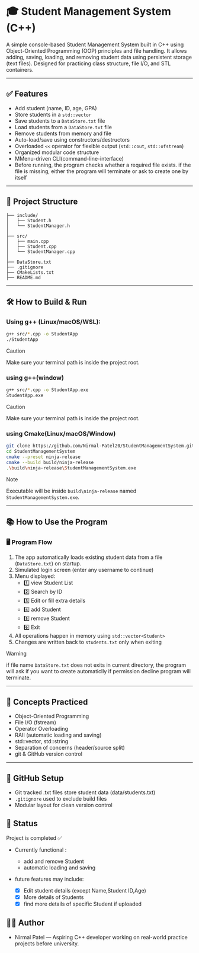 # 🎓 Student Management System (C++)

A simple console-based Student Management System built in C++ using Object-Oriented Programming (OOP) principles and file handling. It allows adding, saving, loading, and removing student data using persistent storage (text files). Designed for practicing class structure, file I/O, and STL containers.

---

## ✅ Features

- Add student (name, ID, age, GPA)
- Store students in a `std::vector`
- Save students to a `DataStore.txt` file
- Load students from a `DataStore.txt` file
- Remove students from memory and file
- Auto-load/save using constructors/destructors
- Overloaded `<<` operator for flexible output (`std::cout`, `std::ofstream`)
- Organized modular code structure
- MMenu-driven CLI(command-line-interface)
- Before running, the program checks whether a required file exists. if the file is missing, either the program will terminate or ask to create one by itself

---

## 📁 Project Structure

```StudentManagementSystem/
├── include/
│   ├── Student.h
│   └── StudentManager.h
│
├── src/
│   ├── main.cpp
│   ├── Student.cpp
│   └── StudentManager.cpp
│
├── DataStore.txt
├── .gitignore
├── CMakeLists.txt
├── README.md
```

---

## 🛠 How to Build & Run

### Using g++ (Linux/macOS/WSL):

```bash
g++ src/*.cpp -o StudentApp
./StudentApp
```
> [!caution]
> Make sure your terminal path is inside the project root.

### using g++(window)
```bash
g++ src/*.cpp -o StudentApp.exe
StudentApp.exe
```
> [!caution]
> Make sure your terminal path is inside the project root.

### using Cmake(Linux/macOS/Window)

```bash
git clone https://github.com/Nirmal-Patel20/StudentManagementSystem.git
cd StudentManagementSystem
cmake --preset ninja-release
cmake --build build/ninja-release
.\build\ninja-release\StudentManagementSystem.exe 
```
> [!Note]
> Executable will be inside `build\ninja-release` named `StudentManagementSystem.exe`.

---

## 📚 How to Use the Program

### 🖥️ Program Flow
1. The app automatically loads existing student data from a file (`DataStore.txt`) on startup.
2. Simulated login screen (enter any username to continue)
3. Menu displayed:
   - 1️⃣ view Student List
   - 2️⃣ Search by ID
   - 3️⃣ Edit or fill extra details
   - 4️⃣ add Student
   - 5️⃣ remove Student
   - 6️⃣ Exit
4. All operations happen in memory using `std::vector<Student>`
5. Changes are written back to `students.txt` only when exiting

 > [!warning]
 > if file name `DataStore.txt` does not exits in current directory, the program will ask if you want
 > to create automaticlly if permission decline program will terminate.

    
---

## 🧠 Concepts Practiced
- Object-Oriented Programming
- File I/O (fstream)
- Operator Overloading
- RAII (automatic loading and saving)
- std::vector, std::string
- Separation of concerns (header/source split)
- git & GitHub version control

---

## 🔐 GitHub Setup
- Git tracked .txt files store student data (data/students.txt)
- `.gitignore` used to exclude build files
- Modular layout for clean version control

## 📢 Status
Project is completed ✅
- Currently functional : 
  - add and remove Student
  - automatic loading and saving

- future features may include:
  - [x] Edit student details (except Name,Student ID,Age)
  - [x] More details of Students
  - [x] find more details of specific Student if uploaded

## 🧑‍💻 Author
- Nirmal Patel — Aspiring C++ developer working on real-world practice projects before university.